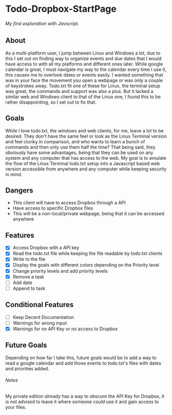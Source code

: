 # Todo-Dropbox-StartPage

###### My first exploration with Javscript.

## About
As a multi-platform user, I jump between Linux and Windows a lot, due to this I set out on finding way to organize events and due dates that I would have access to with all my platforms and different ones later. While google calendar is great, I must navigate my way to the calendar every time I use it, this causes me to overlook dates or events easily. I wanted something that was in your face the movement you open a webpage or was only a couple of keystrokes away. Todo.txt fit one of these for Linux, the terminal setup was great, the commands and support was also a plus. But it lacked a similar web and Windows client to that of the Linux one, I found this to be rather disappointing, so I set out to fix that.

## Goals
While I love todo.txt, the windows and web clients, for me, leave a lot to be desired. They don't have the same feel or look as the Linux Terminal version and feel clunky in comparison, and who wants to learn a bunch of commands and then only use them half the time? That being said, they obviously have some advantages, being that they can be used on any system and any computer that has access to the web. My goal is to emulate the flow of the Linux Terminal todo.txt setup into a Javascript based web version accessible from anywhere and any computer while keeping security in mind.

## Dangers
- This client will have to access Dropbox through a API
- Have access to specific Dropbox files
- This will be a non-local/private webpage, being that it can be accessed anywhere

## Features
- [x] Access Dropbox with a API key
- [x] Read the todo.txt file while keeping the file readable by todo.txt clients
- [x] Write to the file
- [x] Display the goals with different colors depending on the Priority level
- [x] Change priority levels and add priority levels
- [x] Remove a task
- [ ] Add date
- [ ] Append to task

## Conditional Features
- [ ] Keep Decent Documentation
- [ ] Warnings for wrong input
- [X] Warnings for no API Key or no access to Dropbox

## Future Goals
Depending on how far I take this, future goals would be to add a way to read a google calendar and add those events to todo.txt's files with dates and priorities added.

###### Notes
My private edition already has a way to obscure the API Key for Dropbox, it is not advised to leave it where someone could use it and gain access to your files.

